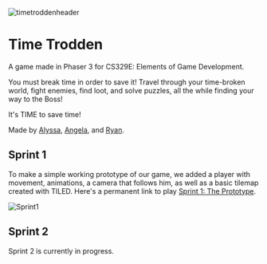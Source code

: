 ![timetroddenheader](https://user-images.githubusercontent.com/76540311/154869078-c8801989-498d-4911-b1b0-acfb6eee888b.png)

# Time Trodden

A game made in Phaser 3 for CS329E: Elements of Game Development.

You must break time in order to save it! Travel through your time-broken world, fight enemies, 
find loot, and solve puzzles, all the while finding your way to the Boss!

It's TIME to save time!

Made by [Alyssa](https://github.com/AlyssaBurtscher), [Angela](https://github.com/angelac817), and [Ryan](https://github.com/ryanhlewis).

## Sprint 1

To make a simple working prototype of our game, we added a player with movement, animations, a camera that follows him,
as well as a basic tilemap created with TILED. Here's a permanent link to play [Sprint 1: The Prototype](//v6p9d9t4.ssl.hwcdn.net/html/5297206/index.html).

![Sprint1](https://user-images.githubusercontent.com/76540311/154869546-bfcb0927-08bd-4100-a911-1d8ed11dab7c.gif)


## Sprint 2

Sprint 2 is currently in progress.

